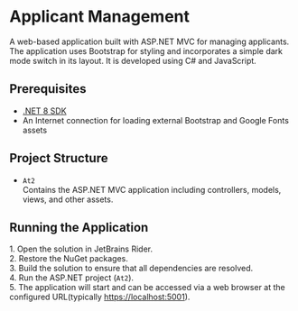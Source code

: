 # Applicant Management

A web-based application built with ASP\.NET MVC for managing applicants. The application uses Bootstrap for styling and incorporates a simple dark mode switch in its layout. It is developed using C\# and JavaScript.

## Prerequisites

- [.NET 8 SDK](https://dotnet.microsoft.com/download/dotnet/8.0)
- An Internet connection for loading external Bootstrap and Google Fonts assets

## Project Structure

- `At2`  
  Contains the ASP\.NET MVC application including controllers, models, views, and other assets.

## Running the Application

1\. Open the solution in JetBrains Rider\.  
2\. Restore the NuGet packages.  
3\. Build the solution to ensure that all dependencies are resolved.  
4\. Run the ASP\.NET project (`At2`)\.  
5\. The application will start and can be accessed via a web browser at the configured URL\(typically [https://localhost:5001](https://localhost:5001)\).

